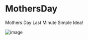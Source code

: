 # MothersDay
Mothers Day Last Minute Simple Idea!

![image](https://github.com/shreejalearn/MothersDay/assets/88001308/aeb4e23c-91d2-4262-90dc-0c3e13711e23)
